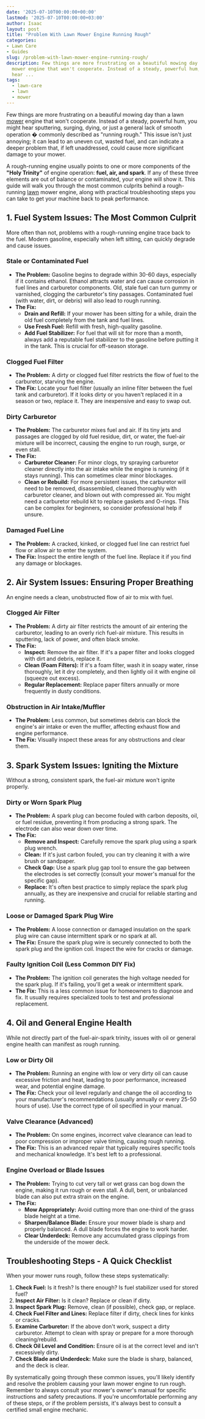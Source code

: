 ```yaml
---
date: '2025-07-10T00:00:00+00:00'
lastmod: '2025-07-10T00:00:00+03:00'
author: Isaac
layout: post
title: "Problem With Lawn Mower Engine Running Rough"
categories:
- Lawn Care
- Guides
slug: /problem-with-lawn-mower-engine-running-rough/
description: Few things are more frustrating on a beautiful mowing day than a lawn
  mower engine that won't cooperate. Instead of a steady, powerful hum, you might
  hear ...
tags: 
  - lawn-care
  - lawn
  - mower
---
```

Few things are more frustrating on a beautiful mowing day than a lawn [mower](/posts/lawn-mower-safety-for-your-home/) engine that won't cooperate. Instead of a steady, powerful hum, you might hear sputtering, surging, dying, or just a general lack of smooth operation � commonly described as "running rough." This issue isn't just annoying; it can lead to an uneven cut, wasted fuel, and can indicate a deeper problem that, if left unaddressed, could cause more significant damage to your mower.

A rough-running engine usually points to one or more components of the **"Holy Trinity"** of engine operation: **fuel, air, and spark**. If any of these three elements are out of balance or contaminated, your engine will show it. This guide will walk you through the most common culprits behind a rough-running [lawn](/posts/10-essential-lawn-and-garden-tools-for-fall/) mower engine, along with practical troubleshooting steps you can take to get your machine back to peak performance.

## 1. Fuel System Issues: The Most Common Culprit

More often than not, problems with a rough-running engine trace back to the fuel. Modern gasoline, especially when left sitting, can quickly degrade and cause issues.

### Stale or Contaminated Fuel
* **The Problem:** Gasoline begins to degrade within 30-60 days, especially if it contains ethanol. Ethanol attracts water and can cause corrosion in fuel lines and carburetor components. Old, stale fuel can turn gummy or varnished, clogging the carburetor's tiny passages. Contaminated fuel (with water, dirt, or debris) will also lead to rough running.
* **The Fix:**
    * **Drain and Refill:** If your mower has been sitting for a while, drain the old fuel completely from the tank and fuel lines.
    * **Use Fresh Fuel:** Refill with fresh, high-quality gasoline.
    * **Add Fuel Stabilizer:** For fuel that will sit for more than a month, always add a reputable fuel stabilizer to the gasoline before putting it in the tank. This is crucial for off-season storage.

### Clogged Fuel Filter
* **The Problem:** A dirty or clogged fuel filter restricts the flow of fuel to the carburetor, starving the engine.
* **The Fix:** Locate your fuel filter (usually an inline filter between the fuel tank and carburetor). If it looks dirty or you haven't replaced it in a season or two, replace it. They are inexpensive and easy to swap out.

### Dirty Carburetor
* **The Problem:** The carburetor mixes fuel and air. If its tiny jets and passages are clogged by old fuel residue, dirt, or water, the fuel-air mixture will be incorrect, causing the engine to run rough, surge, or even stall.
* **The Fix:**
    * **Carburetor Cleaner:** For minor clogs, try spraying carburetor cleaner directly into the air intake while the engine is running (if it stays running). This can sometimes clear minor blockages.
    * **Clean or Rebuild:** For more persistent issues, the carburetor will need to be removed, disassembled, cleaned thoroughly with carburetor cleaner, and blown out with compressed air. You might need a carburetor rebuild kit to replace gaskets and O-rings. This can be complex for beginners, so consider professional help if unsure.

### Damaged Fuel Line
* **The Problem:** A cracked, kinked, or clogged fuel line can restrict fuel flow or allow air to enter the system.
* **The Fix:** Inspect the entire length of the fuel line. Replace it if you find any damage or blockages.

## 2. Air System Issues: Ensuring Proper Breathing

An engine needs a clean, unobstructed flow of air to mix with fuel.

### Clogged Air Filter
* **The Problem:** A dirty air filter restricts the amount of air entering the carburetor, leading to an overly rich fuel-air mixture. This results in sputtering, lack of power, and often black smoke.
* **The Fix:**
    * **Inspect:** Remove the air filter. If it's a paper filter and looks clogged with dirt and debris, replace it.
    * **Clean (Foam Filters):** If it's a foam filter, wash it in soapy water, rinse thoroughly, let it dry completely, and then lightly oil it with engine oil (squeeze out excess).
    * **Regular Replacement:** Replace paper filters annually or more frequently in dusty conditions.

### Obstruction in Air Intake/Muffler
* **The Problem:** Less common, but sometimes debris can block the engine's air intake or even the muffler, affecting exhaust flow and engine performance.
* **The Fix:** Visually inspect these areas for any obstructions and clear them.

## 3. Spark System Issues: Igniting the Mixture

Without a strong, consistent spark, the fuel-air mixture won't ignite properly.

### Dirty or Worn Spark Plug
* **The Problem:** A spark plug can become fouled with carbon deposits, oil, or fuel residue, preventing it from producing a strong spark. The electrode can also wear down over time.
* **The Fix:**
    * **Remove and Inspect:** Carefully remove the spark plug using a spark plug wrench.
    * **Clean:** If it's just carbon fouled, you can try cleaning it with a wire brush or sandpaper.
    * **Check Gap:** Use a spark plug gap tool to ensure the gap between the electrodes is set correctly (consult your mower's manual for the specific gap).
    * **Replace:** It's often best practice to simply replace the spark plug annually, as they are inexpensive and crucial for reliable starting and running.

### Loose or Damaged Spark Plug Wire
* **The Problem:** A loose connection or damaged insulation on the spark plug wire can cause intermittent spark or no spark at all.
* **The Fix:** Ensure the spark plug wire is securely connected to both the spark plug and the ignition coil. Inspect the wire for cracks or damage.

### Faulty Ignition Coil (Less Common DIY Fix)
* **The Problem:** The ignition coil generates the high voltage needed for the spark plug. If it's failing, you'll get a weak or intermittent spark.
* **The Fix:** This is a less common issue for homeowners to diagnose and fix. It usually requires specialized tools to test and professional replacement.

## 4. Oil and General Engine Health

While not directly part of the fuel-air-spark trinity, issues with oil or general engine health can manifest as rough running.

### Low or Dirty Oil
* **The Problem:** Running an engine with low or very dirty oil can cause excessive friction and heat, leading to poor performance, increased wear, and potential engine damage.
* **The Fix:** Check your oil level regularly and change the oil according to your manufacturer's recommendations (usually annually or every 25-50 hours of use). Use the correct type of oil specified in your manual.

### Valve Clearance (Advanced)
* **The Problem:** On some engines, incorrect valve clearance can lead to poor compression or improper valve timing, causing rough running.
* **The Fix:** This is an advanced repair that typically requires specific tools and mechanical knowledge. It's best left to a professional.

### Engine Overload or Blade Issues
* **The Problem:** Trying to cut very tall or wet grass can bog down the engine, making it run rough or even stall. A dull, bent, or unbalanced blade can also put extra strain on the engine.
* **The Fix:**
    * **Mow Appropriately:** Avoid cutting more than one-third of the grass blade height at a time.
    * **Sharpen/Balance Blade:** Ensure your mower blade is sharp and properly balanced. A dull blade forces the engine to work harder.
    * **Clear Underdeck:** Remove any accumulated grass clippings from the underside of the mower deck.

## Troubleshooting Steps - A Quick Checklist

When your mower runs rough, follow these steps systematically:

1.  **Check Fuel:** Is it fresh? Is there enough? Is fuel stabilizer used for stored fuel?
2.  **Inspect Air Filter:** Is it clean? Replace or clean if dirty.
3.  **Inspect Spark Plug:** Remove, clean (if possible), check gap, or replace.
4.  **Check Fuel Filter and Lines:** Replace filter if dirty, check lines for kinks or cracks.
5.  **Examine Carburetor:** If the above don't work, suspect a dirty carburetor. Attempt to clean with spray or prepare for a more thorough cleaning/rebuild.
6.  **Check Oil Level and Condition:** Ensure oil is at the correct level and isn't excessively dirty.
7.  **Check Blade and Underdeck:** Make sure the blade is sharp, balanced, and the deck is clear.

By systematically going through these common issues, you'll likely identify and resolve the problem causing your lawn mower engine to run rough. Remember to always consult your mower's owner's manual for specific instructions and safety precautions. If you're uncomfortable performing any of these steps, or if the problem persists, it's always best to consult a certified small engine mechanic.
